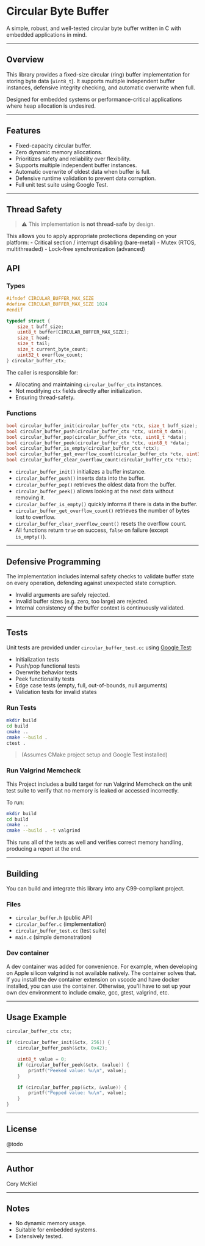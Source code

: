 
# Circular Byte Buffer

A simple, robust, and well-tested circular byte buffer written in C with embedded applications in mind.

---

## Overview

This library provides a fixed-size circular (ring) buffer implementation for storing byte data (`uint8_t`). It supports multiple independent buffer instances, defensive integrity checking, and automatic overwrite when full.

Designed for embedded systems or performance-critical applications where heap allocation is undesired.

---

## Features

- Fixed-capacity circular buffer.
- Zero dynamic memory allocations.
- Prioritizes safety and reliability over flexibility.
- Supports multiple independent buffer instances.
- Automatic overwrite of oldest data when buffer is full.
- Defensive runtime validation to prevent data corruption.
- Full unit test suite using Google Test.

---

## Thread Safety
> ⚠ This implementation is **not thread-safe** by design.

This allows you to apply appropriate protections depending on your platform:
    - Critical section / interrupt disabling (bare-metal)
    - Mutex (RTOS, multithreaded)
    - Lock-free synchronization (advanced)

## API

### Types

```c
#ifndef CIRCULAR_BUFFER_MAX_SIZE
#define CIRCULAR_BUFFER_MAX_SIZE 1024
#endif

typedef struct {
    size_t buff_size;
    uint8_t buffer[CIRCULAR_BUFFER_MAX_SIZE];
    size_t head;
    size_t tail;
    size_t current_byte_count;
    uint32_t overflow_count;
} circular_buffer_ctx;
```

The caller is responsible for:

- Allocating and maintaining `circular_buffer_ctx` instances.
- Not modifying `ctx` fields directly after initialization.
- Ensuring thread-safety.

### Functions

```c
bool circular_buffer_init(circular_buffer_ctx *ctx, size_t buff_size);
bool circular_buffer_push(circular_buffer_ctx *ctx, uint8_t data);
bool circular_buffer_pop(circular_buffer_ctx *ctx, uint8_t *data);
bool circular_buffer_peek(circular_buffer_ctx *ctx, uint8_t *data);
bool circular_buffer_is_empty(circular_buffer_ctx *ctx);
bool circular_buffer_get_overflow_count(circular_buffer_ctx *ctx, uint32_t *overflow_count);
bool circular_buffer_clear_overflow_count(circular_buffer_ctx *ctx);
```

- `circular_buffer_init()` initializes a buffer instance.
- `circular_buffer_push()` inserts data into the buffer.
- `circular_buffer_pop()` retrieves the oldest data from the buffer.
- `circular_buffer_peek()` allows looking at the next data without removing it.
- `circular_buffer_is_empty()` quickly informs if there is data in the buffer.
- `circular_buffer_get_overflow_count()` retrieves the number of bytes lost to overflow.
- `circular_buffer_clear_overflow_count()` resets the overflow count.
- All functions return `true` on success, `false` on failure (except `is_empty()`).

---

## Defensive Programming

The implementation includes internal safety checks to validate buffer state on every operation, defending against unexpected state corruption.

- Invalid arguments are safely rejected.
- Invalid buffer sizes (e.g. zero, too large) are rejected.
- Internal consistency of the buffer context is continuously validated.

---

## Tests

Unit tests are provided under `circular_buffer_test.cc` using [Google Test](https://github.com/google/googletest):

- Initialization tests
- Push/pop functional tests
- Overwrite behavior tests
- Peek functionality tests
- Edge case tests (empty, full, out-of-bounds, null arguments)
- Validation tests for invalid states

### Run Tests

```bash
mkdir build
cd build
cmake ..
cmake --build .
ctest .
```

> (Assumes CMake project setup and Google Test installed)

### Run Valgrind Memcheck

This Project includes a build target for run Valgrind Memcheck on the unit test suite to verify that no memory is leaked or accessed incorrectly.

To run:
```bash
mkdir build
cd build
cmake ..
cmake --build . -t valgrind
```
This runs all of the tests as well and verifies correct memory handling, producing a report at the end.

---

## Building

You can build and integrate this library into any C99-compliant project.

### Files

- `circular_buffer.h`  (public API)
- `circular_buffer.c`  (implementation)
- `circular_buffer_test.cc`  (test suite)
- `main.c` (simple demonstration)

### Dev container

A dev container was added for convenience. For example, when developing on Apple silicon valgrind is not available natively. The container solves that.
If you install the dev container extension on vscode and have docker installed, you can use the container. Otherwise, you'll have to set up your own dev environment
to include cmake, gcc, gtest, valgrind, etc.

---

## Usage Example

```c
circular_buffer_ctx ctx;

if (circular_buffer_init(&ctx, 256)) {
    circular_buffer_push(&ctx, 0x42);

    uint8_t value = 0;
    if (circular_buffer_peek(&ctx, &value)) {
        printf("Peeked value: %u\n", value);
    }

    if (circular_buffer_pop(&ctx, &value)) {
        printf("Popped value: %u\n", value);
    }
}
```

---

## License

@todo

---

## Author

Cory McKiel

---

## Notes

- No dynamic memory usage.
- Suitable for embedded systems.
- Extensively tested.
